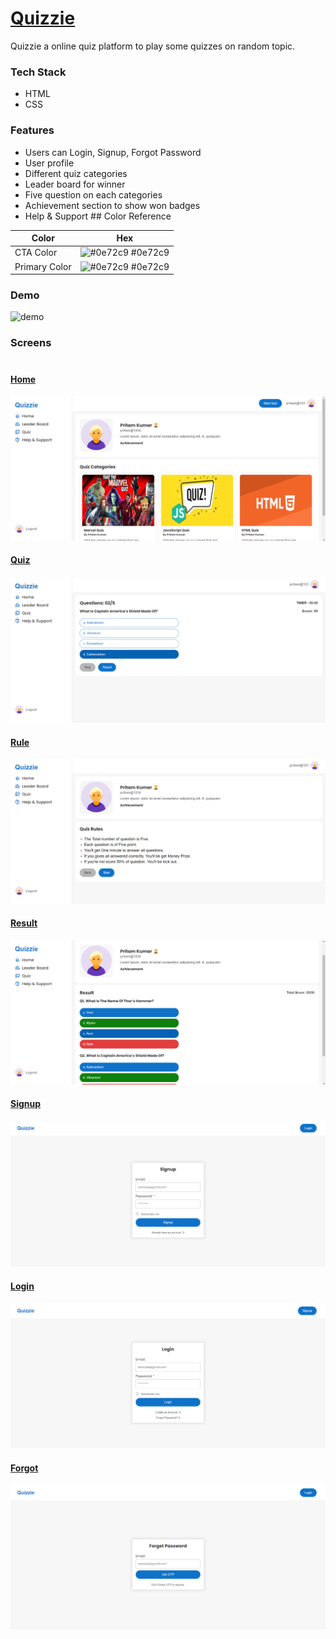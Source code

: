 
# [Quizzie](https://quizzie-by-pritam.netlify.app/)

Quizzie a online quiz platform to play some quizzes on random topic.


### Tech Stack
- HTML
- CSS

### Features

- Users can Login, Signup, Forgot Password
- User profile
- Different quiz categories
- Leader board for winner
- Five question on each categories
- Achievement section to show won badges
- Help & Support ## Color Reference

| Color             | Hex                                                                |
| ----------------- | ------------------------------------------------------------------ |
| CTA Color | ![#0e72c9](https://via.placeholder.com/10/0e72c9?text=+) #0e72c9 |
| Primary Color | ![#0e72c9](https://via.placeholder.com/10/0e72c9?text=+) #0e72c9 |


### Demo

![demo](/assets/demo.gif)

### Screens<br><br>

#### [Home](https://quizzie-by-pritam.netlify.app/)
![home](/assets/home.png)

#### [Quiz](https://quizzie-by-pritam.netlify.app/pages/marvel/q1)
![quiz](/assets/q2.png)

#### [Rule](https://quizzie-by-pritam.netlify.app/pages/rules)
![rule](/assets/rules.png)

#### [Result](https://quizzie-by-pritam.netlify.app/pages/result)
![result](/assets/result.png)

#### [Signup](https://quizzie-by-pritam.netlify.app/pages/signup)
![signup](/assets/signup.png)

#### [Login](https://quizzie-by-pritam.netlify.app/pages/login)
![login](/assets/login.png)

#### [Forgot](https://quizzie-by-pritam.netlify.app/pages/reset)
![forgot](/assets/forgot.png)
